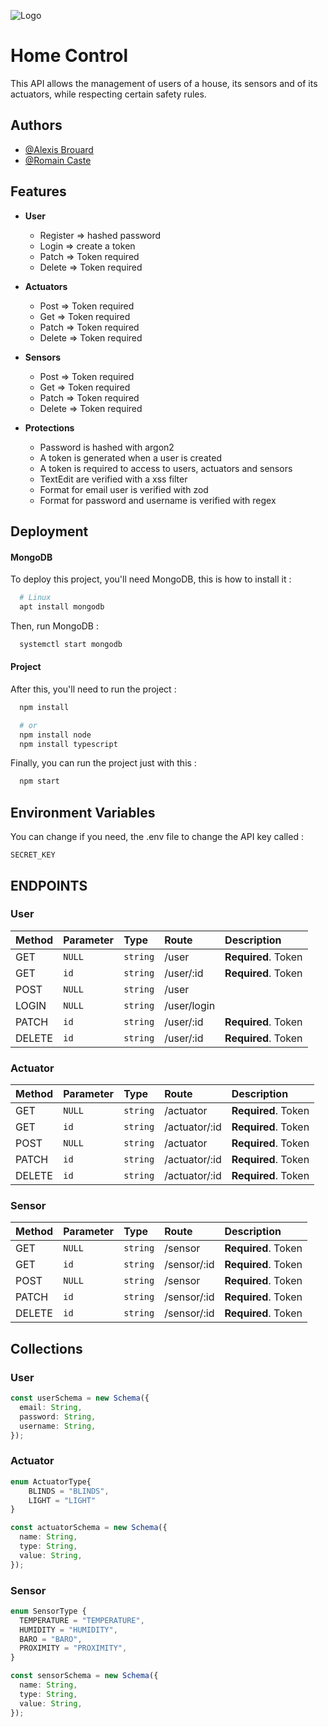 
![Logo](https://images.viblo.asia/f8d4357a-1d85-49a4-9f3d-b849aefde820.png)


# Home Control

This API allows the management of users of a house, its sensors and
of its actuators, while respecting certain safety rules.


## Authors

- [@Alexis Brouard](https://www.github.com/alexisbrouard)
- [@Romain Caste](https://github.com/romaing18)


## Features

- **User**
  - Register => hashed password
  - Login    => create a token
  - Patch    => Token required
  - Delete   => Token required

- **Actuators**
  - Post => Token required
  - Get => Token required
  - Patch => Token required
  - Delete => Token required

- **Sensors**
  - Post => Token required
  - Get => Token required
  - Patch => Token required
  - Delete => Token required

- **Protections**
  - Password is hashed with argon2
  - A token is generated when a user is created
  - A token is required to access to users, actuators and sensors
  - TextEdit are verified with a xss filter
  - Format for email user is verified with zod
  - Format for password and username is verified with regex

## Deployment

#### MongoDB

To deploy this project, you'll need MongoDB, this is how to install it :
```bash
  # Linux
  apt install mongodb
```
Then, run MongoDB :
```bash
  systemctl start mongodb
```

#### Project

After this, you'll need to run the project :

```bash
  npm install

  # or
  npm install node
  npm install typescript
```
Finally, you can run the project just with this :

```bash
  npm start
```


## Environment Variables

You can change if you need, the .env file to change the API key called :

`SECRET_KEY`

## ENDPOINTS
### User

| Method | Parameter | Type     | Route |  Description                |
| :------ | :-------- | :------- | :--------- |  :------------------------- |
| GET | `NULL`    | `string` | /user |  **Required**. Token |
| GET | `id`    | `string` | /user/:id |  **Required**. Token |
| POST | `NULL`    | `string` | /user |   |
| LOGIN | `NULL`    | `string` | /user/login |   |
| PATCH | `id`    | `string` | /user/:id |  **Required**. Token |
| DELETE | `id`    | `string` | /user/:id |  **Required**. Token |

### Actuator

| Method | Parameter | Type     | Route |  Description                |
| :------ | :-------- | :------- | :--------- |  :------------------------- |
| GET | `NULL`    | `string` | /actuator |  **Required**. Token |
| GET | `id`    | `string` | /actuator/:id |  **Required**. Token |
| POST | `NULL`    | `string` | /actuator | **Required**. Token |
| PATCH | `id`    | `string` | /actuator/:id |  **Required**. Token |
| DELETE | `id`    | `string` | /actuator/:id |  **Required**. Token |

### Sensor

| Method | Parameter | Type     | Route |  Description                |
| :------ | :-------- | :------- | :--------- |  :------------------------- |
| GET | `NULL`    | `string` | /sensor |  **Required**. Token |
| GET | `id`    | `string` | /sensor/:id |  **Required**. Token |
| POST | `NULL`    | `string` | /sensor | **Required**. Token  |
| PATCH | `id`    | `string` | /sensor/:id |  **Required**. Token |
| DELETE | `id`    | `string` | /sensor/:id |  **Required**. Token |

## Collections

### User

```ts
const userSchema = new Schema({
  email: String,
  password: String,
  username: String,
}); 
```
### Actuator
  
```ts
enum ActuatorType{
    BLINDS = "BLINDS",
    LIGHT = "LIGHT"
}

const actuatorSchema = new Schema({
  name: String,
  type: String,
  value: String,
});
```

### Sensor
  
```ts
enum SensorType {
  TEMPERATURE = "TEMPERATURE",
  HUMIDITY = "HUMIDITY",
  BARO = "BARO",
  PROXIMITY = "PROXIMITY",
}

const sensorSchema = new Schema({
  name: String,
  type: String,
  value: String,
});
```
